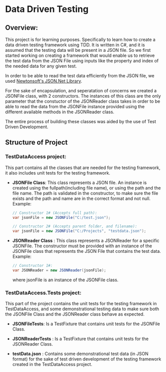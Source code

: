 # Data Driven Testing

## Overview:
This project is for learning purposes. Specifically to learn how to create a data driven testing framework using TDD. 
It is written in C#, and it is assumed that the testing data will be present in a JSON file. So we first started working on creating a framework that would enable us to retrieve the test data from the JSON File using inputs like the property and index of the needed data for any given test. 

In order to be able to read the test data efficiently from the JSON file, we used [Newtonsoft's JSON.Net Library](https://www.newtonsoft.com/json/help/html/Introduction.htm).

For the sake of encapsulation, and seperatation of concerns we created a JSONFile class, with 2 constructors. The instances of this class are the only parameter that the constuctor of the JSONReader class takes in order to be able to read the data from the JSONFile instance provided using the different available methods in the JSONReader class.

The entire process of building these classes was aided by the use of Test Driven Development.

## Structure of Project
### TestDataAccess project:
  This part contains all the classes that are needed for the testing framework, it also includes unit tests for the testing framework.

* **JSONFile Class**:
  This class represents a JSON file. An instance is created using the fullpath(including file name), or using the path and the file name.
The path is validated in the constructor, to make sure the file exists and the path and name are in the correct format and not null.
  Example:
  ```C#
  // Constructor 1# (Accepts full path):
  var jsonFile = new JSONFile("C:/test.json");
  
  // Constructor 2# (Accepts parent folder, and filename):
  var jsonFile = new JSONFile("C:/Projects", "testdata.json");
  ```

* **JSONReader Class** :
  This class represents a JSONReader for a specific JSONFile. The constructor must be provided with an instance of the JSONFile class that represents the JSON File that contains the test data.
    Example:
    ```C#
    // Constructor 1#:
    var JSONReader = new JSONReader(jsonFile);
    ```
     
     where jsonFile is an instance of the JSONFile class.

### TestDataAccess.Tests project:
This part of the project contains the unit tests for the testing framework in TestDataAccess, and some demonstrational testing data to make sure both the JSONFile Class and the JSONReader class behave as expected.

* **JSONFileTests**:
  Is a TestFixture that contains unit tests for the JSONFile Class.

* **JSONReaderTests** :
  Is a TestFixture that contains unit tests for the JSONReader Class.
  
* **testData.json** : 
  Contains some demonstrational test data (in JSON format) for the sake of test driven development of the testing framework created in the TestDataAccess project.
